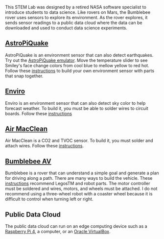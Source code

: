 This STEM Lab was designed by a retired NASA software specialist to introduce students to data science.  Like  rovers on Mars, the Bumblebee rover uses sensors to explore its environment.  As the rover explores, it sends sensor readings to a public data cloud where the data can be downloaded and used to conduct data science experiments.  

<h2><a href="https://github.com/NelsonPython/AstroPiQuake">AstroPiQuake</a></h2>

AstroPiQuake is an environment sensor that can also detect earthquakes.  Try out the <a href="https://trinket.io/python/9c2e984979">AstroPiQuake emulator</a>.  Move the temperature slider to see Smiley's face change colors from cool blue to mellow yellow to red hot. Follow these <a href="https://github.com/NelsonPython/AstroPiQuake">instructions</a> to build your own environment sensor with parts that snap together.

<h2><a href="https://github.com/NelsonPython/Enviro">Enviro</a></h2>
Enviro is an environment sensor that can also detect sky color to help forecast weather.  To build it, you must be able to solder wires to circuit boards.  Follow these <a href="https://github.com/NelsonPython/Enviro">instructions</a>

<h2><a href="https://github.com/NelsonPython/Air_MacClean">Air MacClean</a></h2>
Air MacClean is a CO2 and TVOC sensor.  To build it, you must solder and attach wires.  Follow these 
<a href="https://github.com/NelsonPython/Air_MacClean">instructions</a>.

<h2><a href="https://github.com/NelsonPython/Bumblebee_AV">Bumblebee AV</a></h2>
Bumblebee is a rover that can understand a simple goal and generate a plan for driving along a path.  There are many ways to build the vehicle.  These 
<a href="https://github.com/NelsonPython/Bumblebee_AV">instructions</a> recommend LegosTM and robot parts.  The motor controller must be soldered and wires, motors, and wheels must be attached.  I do not recommend using a three-wheel robot with a coaster wheel because it is difficult to control when turning left or right.  

<h2>Public Data Cloud</a></h2>
The public data cloud can run on an edge computing device such as a <a href="https://github.com/NelsonPython/AI_Lab/blob/master/PublicDataCloud_Raspbian.md">Raspberry Pi 4</a>, a computer, or an <a href="https://github.com/NelsonPython/AI_Lab/blob/master/PublicDataCloud_VirtualBox.md">Oracle VirtualBox</a>. 
